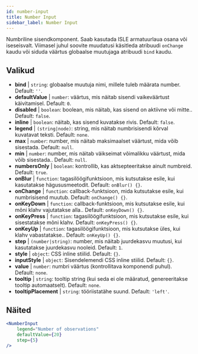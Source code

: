 ```yaml
---
id: number-input
title: Number Input
sidebar_label: Number Input
---
```


Numbriline sisendkomponent. Saab kasutada ISLE armatuurlaua osana või iseseisvalt. Viimasel juhul soovite muudatusi käsitleda atribuudi `onChange` kaudu või siduda väärtus globaalse muutujaga atribuudi `bind` kaudu.

## Valikud

* __bind__ | `string`: globaalse muutuja nimi, millele tuleb määrata number. Default: `''`.
* __defaultValue__ | `number`: väärtus, mis näitab sisendi vaikeväärtust käivitamisel. Default: `0`.
* __disabled__ | `boolean`: boolean, mis näitab, kas sisend on aktiivne või mitte.. Default: `false`.
* __inline__ | `boolean`: näitab, kas sisend kuvatakse rivis. Default: `false`.
* __legend__ | `(string|node)`: string, mis näitab numbrisisendi kõrval kuvatavat teksti. Default: `none`.
* __max__ | `number`: number, mis näitab maksimaalset väärtust, mida võib sisestada. Default: `null`.
* __min__ | `number`: number, mis näitab väikseimat võimalikku väärtust, mida võib sisestada.. Default: `null`.
* __numbersOnly__ | `boolean`: kontrollib, kas aktsepteeritakse ainult numbreid. Default: `true`.
* __onBlur__ | `function`: tagasilöögifunktsioon, mis kutsutakse esile, kui kasutatakse hägususmeetodit. Default: `onBlur() {}`.
* __onChange__ | `function`: callback-funktsioon, mida kutsutakse esile, kui numbrisisend muutub. Default: `onChange() {}`.
* __onKeyDown__ | `function`: callback-funktsioon, mis kutsutakse esile, kui mõni klahv vajutatakse alla.. Default: `onKeyDown() {}`.
* __onKeyPress__ | `function`: tagasilöögifunktsioon, mis kutsutakse esile, kui sisestatakse mõni klahv. Default: `onKeyPress() {}`.
* __onKeyUp__ | `function`: tagasilöögifunktsioon, mis kutsutakse üles, kui klahv vabastatakse.. Default: `onKeyUp() {}`.
* __step__ | `(number|string)`: number, mis näitab juurdekasvu muutusi, kui kasutatakse juurdekasvu nooleid. Default: `1`.
* __style__ | `object`: CSS inline stiilid. Default: `{}`.
* __inputStyle__ | `object`: Sisendelemendi CSS inline stiilid. Default: `{}`.
* __value__ | `number`: numbri väärtus (kontrollitava komponendi puhul). Default: `none`.
* __tooltip__ | `string`: tooltip string (kui seda ei ole määratud, genereeritakse tooltip automaatselt). Default: `none`.
* __tooltipPlacement__ | `string`: tööriistatähe suund. Default: `'left'`.


## Näited

```jsx live
<NumberInput
    legend="Number of observations"
    defaultValue={20}
    step={5}
/>
```

